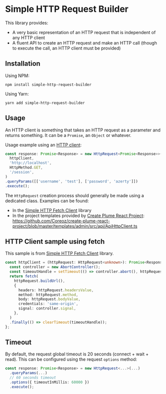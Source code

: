 Simple HTTP Request Builder
===========================

This library provides:
- A very basic representation of an HTTP request that is independent of any HTTP client
- A fluent API to create an HTTP request and make an HTTP call (though to execute the call, an HTTP client must be provided)

Installation
------------
Using NPM:
```
npm install simple-http-request-builder
```

Using Yarn:
```
yarn add simple-http-request-builder
```

Usage
-----
An HTTP client is something that takes an HTTP request as a parameter and returns something.
It can be a `Promise`, an `Object` or whatever.

Usage example using an [HTTP client](#http-client-sample-using-fetch):
```typescript
const response: Promise<Response> = new HttpRequest<Promise<Response>>(
  httpClient,
  'http://localhost',
  HttpMethod.GET,
  '/session',
)
.queryParams([['username', 'test'], ['password', 'azerty']])
.execute();
```

The `HttpRequest` creation process should generally be made using a dedicated class.
Examples can be found:
- In the [Simple HTTP Fetch Client](https://github.com/Coreoz/simple-http-request-builder) library
- In the project templates provided by
[Create Plume React Project](https://github.com/Coreoz/create-plume-react-project):
<https://github.com/Coreoz/create-plume-react-project/blob/master/templates/admin/src/api/ApiHttpClient.ts>

HTTP Client sample using fetch
------------------------------
This sample is from [Simple HTTP Fetch Client](https://github.com/Coreoz/simple-http-request-builder) library.

```typescript
const httpClient = (httpRequest: HttpRequest<unknown>): Promise<Response> => { 
  const controller = new AbortController();
  const timeoutHandle = setTimeout(() => controller.abort(), httpRequest.optionValues.timeoutInMillis);
  return fetch(
    httpRequest.buildUrl(),
    {
      headers: httpRequest.headersValue,
      method: httpRequest.method,
      body: httpRequest.bodyValue,
      credentials: 'same-origin',
      signal: controller.signal,
    },
  )
  .finally(() => clearTimeout(timeoutHandle));
};
```

Timeout
-------
By default, the request global timeout is 20 seconds (connect + wait + read). This can be configured using the request `options` method:
```typescript
const response: Promise<Response> = new HttpRequest<...>(...)
  .queryParams(...)
  // 60 seconds timeout
  .options({ timeoutInMillis: 60000 })
  .execute();
```

